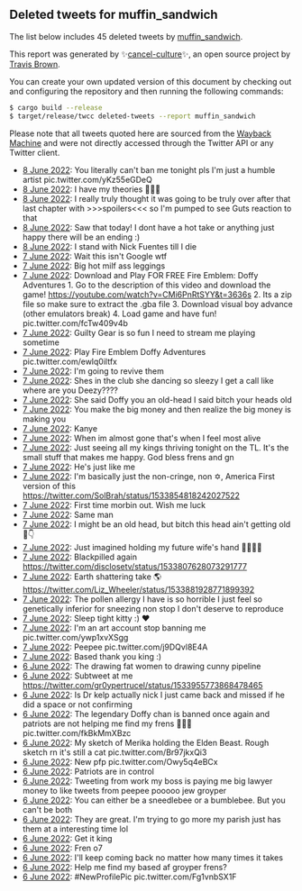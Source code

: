 ## Deleted tweets for muffin_sandwich

The list below includes 45 deleted tweets by
[muffin_sandwich](https://twitter.com/muffin_sandwich).



This report was generated by ✨[cancel-culture](https://github.com/travisbrown/cancel-culture)✨,
an open source project by [Travis Brown](https://twitter.com/travisbrown).

You can create your own updated version of this document by checking out and configuring the
repository and then running the following commands:

```bash
$ cargo build --release
$ target/release/twcc deleted-tweets --report muffin_sandwich
```

Please note that all tweets quoted here are sourced from the
[Wayback Machine](https://web.archive.org) and were not directly accessed through the Twitter API or
any Twitter client.

* [ 8 June 2022](https://web.archive.org/web/20220608051338/https://twitter.com/muffin_sandwich/status/1534403177172328450): You literally can't ban me tonight pls I'm just a humble artist pic.twitter.com/yKz55eGDeQ <!--1534403177172328450-->
* [ 8 June 2022](https://web.archive.org/web/20220608030425/https://twitter.com/muffin_sandwich/status/1534370641054470146): I have my theories 🤭🤭🤭 <!--1534370641054470146-->
* [ 8 June 2022](https://web.archive.org/web/20220608030145/https://twitter.com/muffin_sandwich/status/1534369908397580296): I really truly thought it was going to be truly over after that last chapter with >>>spoilers<<< so I'm pumped to see Guts reaction to that <!--1534369908397580296-->
* [ 8 June 2022](https://web.archive.org/web/20220608025901/https://twitter.com/muffin_sandwich/status/1534369231898279939): Saw that today! I dont have a hot take or anything just happy there will be an ending :) <!--1534369231898279939-->
* [ 8 June 2022](https://web.archive.org/web/20220608025901/https://twitter.com/muffin_sandwich/status/1534369231898279939): I stand with Nick Fuentes till I die <!--1534368612588441601-->
* [ 7 June 2022](https://web.archive.org/web/20220607222719/https://twitter.com/muffin_sandwich/status/1534300956107722753): Wait this isn't Google wtf <!--1534301003775877120-->
* [ 7 June 2022](https://web.archive.org/web/20220607222719/https://twitter.com/muffin_sandwich/status/1534300956107722753): Big hot milf ass leggings <!--1534300956107722753-->
* [ 7 June 2022](https://web.archive.org/web/20220607222125/https://twitter.com/muffin_sandwich/status/1534299358811807744): Download and Play FOR FREE Fire Emblem: Doffy Adventures 1. Go to the description of this video and download the game!  https://youtube.com/watch?v=CMi6PnRtSYY&t=3636s  2. Its a zip file so make sure to extract the .gba file 3. Download visual boy advance (other emulators break) 4. Load game and have fun! pic.twitter.com/fcTw409v4b <!--1534299358811807744-->
* [ 7 June 2022](https://web.archive.org/web/20220607220850/https://twitter.com/muffin_sandwich/status/1534296125401976832): Guilty Gear is so fun I need to stream me playing sometime <!--1534296125401976832-->
* [ 7 June 2022](https://web.archive.org/web/20220607215216/https://twitter.com/muffin_sandwich/status/1534292028300869632): Play Fire Emblem Doffy Adventures pic.twitter.com/ewlq0iltfx <!--1534292028300869632-->
* [ 7 June 2022](https://web.archive.org/web/20220607214505/https://twitter.com/muffin_sandwich/status/1534290259219030017): I'm going to revive them <!--1534290259219030017-->
* [ 7 June 2022](https://web.archive.org/web/20220607171245/https://twitter.com/muffin_sandwich/status/1534221634395062273): Shes in the club she dancing so sleezy I get a call like where are you Deezy???? <!--1534221634395062273-->
* [ 7 June 2022](https://web.archive.org/web/20220607163541/https://twitter.com/muffin_sandwich/status/1534212325904891906): She said Doffy you an old-head  I said bitch your heads old <!--1534212325904891906-->
* [ 7 June 2022](https://web.archive.org/web/20220607162254/https://twitter.com/muffin_sandwich/status/1534209034848542721): You make the big money and then realize the big money is making you <!--1534209034848542721-->
* [ 7 June 2022](https://web.archive.org/web/20220607141441/https://twitter.com/muffin_sandwich/status/1534174653366804482): Kanye <!--1534174653366804482-->
* [ 7 June 2022](https://web.archive.org/web/20220607135102/https://twitter.com/muffin_sandwich/status/1534171013151326211): When im almost gone that's when I feel most alive <!--1534171013151326211-->
* [ 7 June 2022](https://web.archive.org/web/20220607043503/https://twitter.com/muffin_sandwich/status/1534031044546027521): Just seeing all my kings thriving tonight on the TL. It's the small stuff that makes me happy. God bless frens and gn <!--1534031044546027521-->
* [ 7 June 2022](https://web.archive.org/web/20220607042751/https://twitter.com/muffin_sandwich/status/1534029154785583104): He's just like me <!--1534029154785583104-->
* [ 7 June 2022](https://web.archive.org/web/20220607042524/https://twitter.com/muffin_sandwich/status/1534028661535477765): I'm basically just the non-cringe, non ✡️, America First version of this https://twitter.com/SolBrah/status/1533854818242027522 <!--1534028661535477765-->
* [ 7 June 2022](https://web.archive.org/web/20220607041740/https://twitter.com/muffin_sandwich/status/1534026587817005057): First time morbin out. Wish me luck <!--1534026587817005057-->
* [ 7 June 2022](https://web.archive.org/web/20220607035158/https://twitter.com/muffin_sandwich/status/1534020232607588352): Same man <!--1534020232607588352-->
* [ 7 June 2022](https://web.archive.org/web/20220607034817/https://twitter.com/muffin_sandwich/status/1534019354420985857): I might be an old head, but bitch this head ain't getting old 💯👇 <!--1534019354420985857-->
* [ 7 June 2022](https://web.archive.org/web/20220607034803/https://twitter.com/muffin_sandwich/status/1534019155212500992): Just imagined holding my future wife's hand 🥰🥰🥰🥰 <!--1534019155212500992-->
* [ 7 June 2022](https://web.archive.org/web/20220607032650/https://twitter.com/muffin_sandwich/status/1534013868653137920): Blackpilled again https://twitter.com/disclosetv/status/1533807628073291777 <!--1534013868653137920-->
* [ 7 June 2022](https://web.archive.org/web/20220607032342/https://twitter.com/muffin_sandwich/status/1534013008334229504): Earth shattering take 🌎 https://twitter.com/Liz_Wheeler/status/1533881928771899392 <!--1534013008334229504-->
* [ 7 June 2022](https://web.archive.org/web/20220607032020/https://twitter.com/muffin_sandwich/status/1534012312499150848): The pollen allergy I have is so horrible I just feel so genetically inferior for sneezing non stop I don't deserve to reproduce <!--1534012312499150848-->
* [ 7 June 2022](https://web.archive.org/web/20220607031901/https://twitter.com/muffin_sandwich/status/1534011972366307328): Sleep tight kitty  :) ❤️ <!--1534011972366307328-->
* [ 7 June 2022](https://web.archive.org/web/20220607031856/https://twitter.com/muffin_sandwich/status/1534011872613105664): I'm an art account stop banning me pic.twitter.com/ywp1xvXSgg <!--1534011872613105664-->
* [ 7 June 2022](https://web.archive.org/web/20220607014241/https://twitter.com/muffin_sandwich/status/1533987647529570304): Peepee pic.twitter.com/j9DQvl8E4A <!--1533987647529570304-->
* [ 7 June 2022](https://web.archive.org/web/20220607002927/https://twitter.com/muffin_sandwich/status/1533969115551084544): Based thank you king :) <!--1533969115551084544-->
* [ 6 June 2022](https://web.archive.org/web/20220606234828/https://twitter.com/muffin_sandwich/status/1533958890068533254): The drawing fat women to drawing cunny pipeline <!--1533958890068533254-->
* [ 6 June 2022](https://web.archive.org/web/20220606234742/https://twitter.com/muffin_sandwich/status/1533958624602689536): Subtweet at me https://twitter.com/gr0ypertrucel/status/1533955773868478465 <!--1533958624602689536-->
* [ 6 June 2022](https://web.archive.org/web/20220606234716/https://twitter.com/muffin_sandwich/status/1533958471594434560): Is Dr kelp actually nick I just came back and missed if he did a space or not confirming <!--1533958471594434560-->
* [ 6 June 2022](https://web.archive.org/web/20220606234629/https://twitter.com/muffin_sandwich/status/1533953976588189697): The legendary Doffy chan is banned once again and patriots are not helping me find my frens 🥲🥲🤭 pic.twitter.com/fkBkMmXBzc <!--1533953976588189697-->
* [ 6 June 2022](https://web.archive.org/web/20220606232742/https://twitter.com/muffin_sandwich/status/1533953645108244481): My sketch of Merika holding the Elden Beast. Rough sketch rn it's still a cat pic.twitter.com/Br97jkxQi3 <!--1533953645108244481-->
* [ 6 June 2022](https://web.archive.org/web/20220606232637/https://twitter.com/muffin_sandwich/status/1533953503147737090): New pfp pic.twitter.com/Owy5q4eBCx <!--1533953503147737090-->
* [ 6 June 2022](https://web.archive.org/web/20220606232426/https://twitter.com/muffin_sandwich/status/1533952748189798400): Patriots are in control <!--1533952748189798400-->
* [ 6 June 2022](https://web.archive.org/web/20220606221339/https://twitter.com/muffin_sandwich/status/1533933972224368641): Tweeting from work my boss is paying me big lawyer money to like tweets from peepee pooooo jew groyper <!--1533933972224368641-->
* [ 6 June 2022](https://web.archive.org/web/20220606220810/https://twitter.com/muffin_sandwich/status/1533933705751830528): You can either be a sneedlebee or a bumblebee. But you can't be both <!--1533933705751830528-->
* [ 6 June 2022](https://web.archive.org/web/20220606195246/https://twitter.com/muffin_sandwich/status/1533899504151416837): They are great. I'm trying to go more my parish just has them at a interesting time lol <!--1533899504151416837-->
* [ 6 June 2022](https://web.archive.org/web/20220606181414/https://twitter.com/muffin_sandwich/status/1533873613585145856): Get it king <!--1533873613585145856-->
* [ 6 June 2022](https://web.archive.org/web/20220606172023/https://twitter.com/muffin_sandwich/status/1533861274232180737): Fren o7 <!--1533861274232180737-->
* [ 6 June 2022](https://web.archive.org/web/20220606144304/https://twitter.com/muffin_sandwich/status/1533821734176030720): I'll keep coming back no matter how many times it takes <!--1533821734176030720-->
* [ 6 June 2022](https://web.archive.org/web/20220606135650/https://twitter.com/muffin_sandwich/status/1533809993182593026): Help me find my based af groyper frens? <!--1533809993182593026-->
* [ 6 June 2022](https://web.archive.org/web/20220606133827/https://twitter.com/muffin_sandwich/status/1533805436226482176): #NewProfilePic  pic.twitter.com/Fg1vnbSX1F <!--1533805436226482176-->
